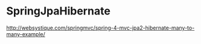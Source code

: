 # SpringJpaHibernate
http://websystique.com/springmvc/spring-4-mvc-jpa2-hibernate-many-to-many-example/
